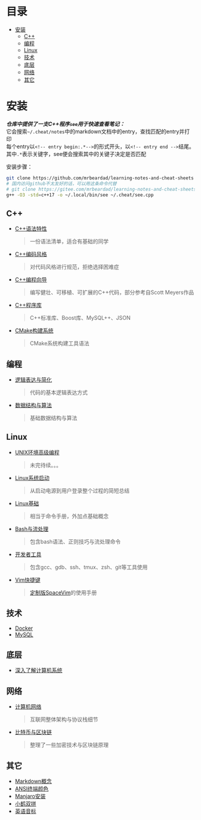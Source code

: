 # 目录
<!-- vim-markdown-toc GFM -->

- [安装](#安装)
  - [C++](#c)
  - [编程](#编程)
  - [Linux](#linux)
  - [技术](#技术)
  - [底层](#底层)
  - [网络](#网络)
  - [其它](#其它)

<!-- vim-markdown-toc -->
# 安装
***仓库中提供了一支C++程序`see`用于快速查看笔记：***  
它会搜索`~/.cheat/notes`中的markdown文档中的entry，查找匹配的entry并打印  
每个entry以`<!-- entry begin:.*-->`的形式开头，以`<!-- entry end -->`结尾。
其中`.*`表示关键字，see便会搜索其中的关键子决定是否匹配  

安装步骤：
```sh
git clone https://github.com/mrbeardad/learning-notes-and-cheat-sheets ~/.cheat
# 国内访问github不太友好的话，可以用这条命令代替
# git clone https://gitee.com/mrbeardad/learning-notes-and-cheat-sheets ~/.cheat
g++ -O3 -std=c++17 -o ~/.local/bin/see ~/.cheat/see.cpp
```

## C++
* [C++语法特性](notes/cpp.md)
    > 一份语法清单，适合有基础的同学
* [C++编码风格](notes/cppstyle.md)
    > 对代码风格进行规范，拒绝选择困难症
* [C++编程向导](notes/cppguide.md)
    > 编写健壮、可移植、可扩展的C++代码，部分参考自Scott Meyers作品
* [C++程序库](notes/cppman.md)
    > C++标准库、Boost库、MySQL++、JSON
* [CMake构建系统](notes/cmake.md)
    > CMake系统构建工具语法

## 编程
* [逻辑表达与简化](notes/logic.md)
    > 代码的基本逻辑表达方式
* [数据结构与算法](notes/dsaa.md)
    > 基础数据结构与算法

## Linux
* [UNIX环境高级编程](notes/apue.md)
    > 未完待续。。。
* [Linux系统启动](notes/boot.md)
    > 从启动电源到用户登录整个过程的简短总结
* [Linux基础](notes/linux.md)
    > 相当于命令手册，外加点基础概念
* [Bash与流处理](notes/bash.md)
    > 包含bash语法、正则技巧与流处理命令
* [开发者工具](notes/devtool.md)
    > 包含gcc、gdb、ssh、tmux、zsh、git等工具使用
* [Vim快捷键](notes/vim.md)
    > [定制版SpaceVim](https://github.com/mrbeardad/SpaceVim)的使用手册

## 技术
* [Docker](notes/docker.md)
* [MySQL](notes/mysql.md)

## 底层
* [深入了解计算机系统](notes/csapp.md)

## 网络
* [计算机网络](notes/network.md)
    > 互联网整体架构与协议栈细节
* [比特币与区块链](notes/bitcoin.md)
    > 整理了一些加密技术与区块链原理

## 其它
* [Markdown概念](notes/markdown.md)
* [ANSI终端颜色](notes/ansi.md)
* [Manjaro安装](notes/manjaro.md)
* [小鹤双拼](notes/xhup.md)
* [英语音标](notes/english.md)


